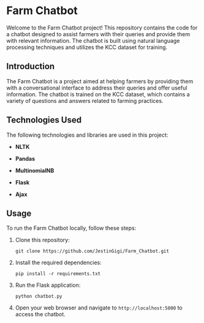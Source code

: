 # Farm Chatbot

Welcome to the Farm Chatbot project! This repository contains the code for a chatbot designed to assist farmers with their queries and provide them with relevant information. The chatbot is built using natural language processing techniques and utilizes the KCC dataset for training.
## Introduction

The Farm Chatbot is a project aimed at helping farmers by providing them with a conversational interface to address their queries and offer useful information. The chatbot is trained on the KCC dataset, which contains a variety of questions and answers related to farming practices.

## Technologies Used

The following technologies and libraries are used in this project:

- **NLTK**

- **Pandas**

- **MultinomialNB**

- **Flask**

- **Ajax**

## Usage

To run the Farm Chatbot locally, follow these steps:

1. Clone this repository:

   ```
   git clone https://github.com/JestinGigi/Farm_Chatbot.git
   ```

2. Install the required dependencies:

   ```
   pip install -r requirements.txt
   ```

3. Run the Flask application:

   ```
   python chatbot.py
   ```

4. Open your web browser and navigate to `http://localhost:5000` to access the chatbot.
